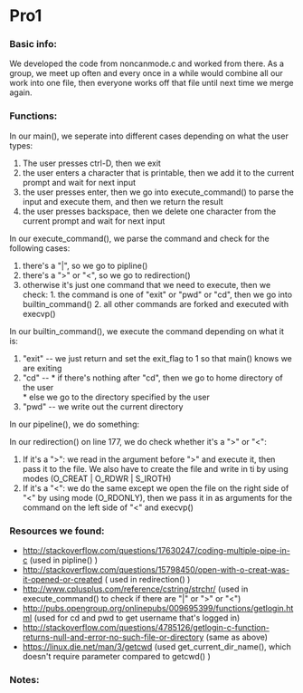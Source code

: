 # Pro1
### Basic info:
We developed the code from noncanmode.c and worked from there.
As a group, we meet up often and every once in a while would combine all our work into one file, then everyone works off that file until next time we merge again.


### Functions:
In our main(), we seperate into different cases depending on what the user types:
  1. The user presses ctrl-D, then we exit
  2. the user enters a character that is printable, then we add it to the current prompt and wait for next input
  3. the user presses enter, then we go into execute_command() to parse the input and execute them, and then we return the result
  4. the user presses backspace, then we delete one character from the current prompt and wait for next input
  
  
In our execute_command(), we parse the command and check for the following cases:
  1. there's a "|", so we go to pipline()
  2. there's a ">" or "<", so we go to redirection() 
  3. otherwise it's just one command that we need to execute, then we check:
    1. the command is one of "exit" or "pwd" or "cd", then we go into builtin_command()
    2. all other commands are forked and executed with execvp()

In our builtin_command(), we execute the command depending on what it is:
  1. "exit" -- we just return and set the exit_flag to 1 so that main() knows we are exiting
  2. "cd"   -- 
    * if there's nothing after "cd", then we go to home directory of the user   
    * else we go to the directory specified by the user
  3. "pwd"  -- we write out the current directory
  
In our pipeline(), we do something:

In our redirection() on line 177, we do check whether it's a ">" or "<":
  1. If it's a ">": we read in the argument before ">" and execute it, then pass it to the file. We also have to create the file and write in ti by using modes (O_CREAT | O_RDWR | S_IROTH)
  2. If it's a "<": we do the same except we open the file on the right side of "<" by using mode (O_RDONLY), then we pass it in as arguments for the command on the left side of "<" and execvp()


### Resources we found:
  * http://stackoverflow.com/questions/17630247/coding-multiple-pipe-in-c (used in pipline() )
  * http://stackoverflow.com/questions/15798450/open-with-o-creat-was-it-opened-or-created ( used in redirection() )
  * http://www.cplusplus.com/reference/cstring/strchr/ (used in execute_command() to check if there are "|" or ">" or "<")
  * http://pubs.opengroup.org/onlinepubs/009695399/functions/getlogin.html (used for cd and pwd to get username that's logged in)
  * http://stackoverflow.com/questions/4785126/getlogin-c-function-returns-null-and-error-no-such-file-or-directory (same as above)
  * https://linux.die.net/man/3/getcwd (used get_current_dir_name(), which doesn't require parameter compared to getcwd() )
  
### Notes:

  
